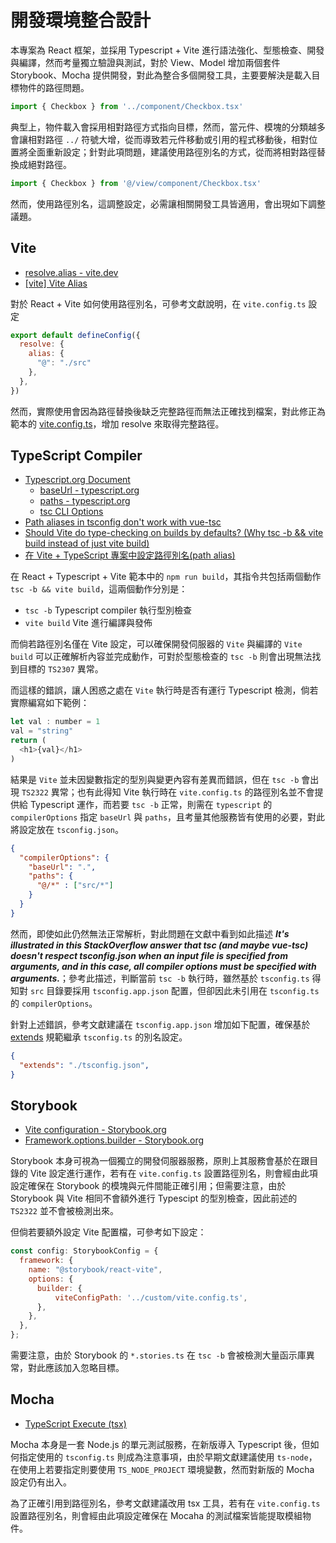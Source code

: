 # 開發環境整合設計

本專案為 React 框架，並採用 Typescript + Vite 進行語法強化、型態檢查、開發與編譯，然而考量獨立驗證與測試，對於 View、Model 增加兩個套件 Storybook、Mocha 提供開發，對此為整合多個開發工具，主要要解決是載入目標物件的路徑問題。

```js
import { Checkbox } from '../component/Checkbox.tsx'
```

典型上，物件載入會採用相對路徑方式指向目標，然而，當元件、模塊的分類越多會讓相對路徑 ```../``` 符號大增，從而導致若元件移動或引用的程式移動後，相對位置將全面重新設定；針對此項問題，建議使用路徑別名的方式，從而將相對路徑替換成絕對路徑。

```js
import { Checkbox } from '@/view/component/Checkbox.tsx'
```

然而，使用路徑別名，這調整設定，必需讓相關開發工具皆適用，會出現如下調整議題。

## Vite

+ [resolve.alias - vite.dev](https://vite.dev/config/shared-options#resolve-alias)
+ [[vite] Vite Alias](https://weiyun0912.github.io/Wei-Docusaurus/docs/Vite/Vite-Alias/)

對於 React + Vite 如何使用路徑別名，可參考文獻說明，在 ```vite.config.ts``` 設定

```js
export default defineConfig({
  resolve: {
    alias: {
      "@": "./src"
    },
  },
})
```

然而，實際使用會因為路徑替換後缺乏完整路徑而無法正確找到檔案，對此修正為範本的 [vite.config.ts](./vite.config.ts)，增加 resolve 來取得完整路徑。

## TypeScript Compiler

+ [Typescript.org Document](https://www.typescriptlang.org/docs/)
    - [baseUrl - typescript.org](https://www.typescriptlang.org/tsconfig/#baseUrl)
    - [paths - typescript.org](https://www.typescriptlang.org/tsconfig/#paths)
    - [tsc CLI Options](https://www.typescriptlang.org/docs/handbook/compiler-options.html#compiler-options)
+ [Path aliases in tsconfig don't work with vue-tsc](https://github.com/vuejs/language-tools/issues/1323#issuecomment-2037218912)
+ [Should Vite do type-checking on builds by defaults? (Why tsc -b && vite build instead of just vite build)](https://github.com/vitejs/vite/discussions/18543)
+ [在 Vite + TypeScript 專案中設定路徑別名(path alias)](https://notes.boshkuo.com/docs/Vite/vite-problem2)

在 React + Typescript + Vite 範本中的  ```npm run build```，其指令共包括兩個動作 ```tsc -b && vite build```，這兩個動作分別是：

+ ```tsc -b``` Typescript compiler 執行型別檢查
+ ```vite build``` Vite 進行編譯與發佈

而倘若路徑別名僅在 Vite 設定，可以確保開發伺服器的 ```Vite``` 與編譯的 ```Vite build``` 可以正確解析內容並完成動作，可對於型態檢查的 ```tsc -b``` 則會出現無法找到目標的 ```TS2307``` 異常。

而這樣的錯誤，讓人困惑之處在 ```Vite``` 執行時是否有運行 Typescript 檢測，倘若實際編寫如下範例：

```js
let val : number = 1
val = "string"
return (
  <h1>{val}</h1>
)
```

結果是 ```Vite``` 並未因變數指定的型別與變更內容有差異而錯誤，但在 ```tsc -b``` 會出現 ```TS2322``` 異常；也有此得知 Vite 執行時在 ```vite.config.ts``` 的路徑別名並不會提供給 Typescript 運作，而若要 ```tsc -b``` 正常，則需在 ```typescript``` 的 ```compilerOptions``` 指定 ```baseUrl``` 與 ```paths```，且考量其他服務皆有使用的必要，對此將設定放在 ```tsconfig.json```。

```json
{
  "compilerOptions": {
    "baseUrl": ".",
    "paths": {
      "@/*" : ["src/*"]
    }
  }
}
```

然而，即使如此仍然無法正常解析，對此問題在文獻中看到如此描述 ***It's illustrated in this StackOverflow answer that tsc (and maybe vue-tsc) doesn't respect tsconfig.json when an input file is specified from arguments, and in this case, all compiler options must be specified with arguments.***；參考此描述，判斷當前 ```tsc -b``` 執行時，雖然基於 ```tsconfig.ts``` 得知對 ```src``` 目錄要採用 ```tsconfig.app.json``` 配置，但卻因此未引用在 ```tsconfig.ts``` 的 ```compilerOptions```。

針對上述錯誤，參考文獻建議在 ```tsconfig.app.json``` 增加如下配置，確保基於 [extends](https://www.typescriptlang.org/tsconfig/#extends) 規範繼承 ```tsconfig.ts``` 的別名設定。

```json
{
  "extends": "./tsconfig.json",
}
```

## Storybook

+ [Vite configuration - Storybook.org](https://storybook.js.org/docs/builders/vite#configuration)
+ [Framework.options.builder - Storybook.org](https://storybook.js.org/docs/api/main-config/main-config-framework#optionsbuilder)

Storybook 本身可視為一個獨立的開發伺服器服務，原則上其服務會基於在跟目錄的 Vite 設定進行運作，若有在 ```vite.config.ts``` 設置路徑別名，則會經由此項設定確保在 Storybook 的模塊與元件間能正確引用；但需要注意，由於 Storybook 與 Vite 相同不會額外進行 Typescipt 的型別檢查，因此前述的 ```TS2322``` 並不會被檢測出來。

但倘若要額外設定 Vite 配置檔，可參考如下設定：

```js
const config: StorybookConfig = {
  framework: {
    name: "@storybook/react-vite",
    options: {
      builder: {
          viteConfigPath: '../custom/vite.config.ts',
      },
    },
  },
};
```

需要注意，由於 Storybook 的 ```*.stories.ts``` 在 ```tsc -b``` 會被檢測大量函示庫異常，對此應該加入忽略目標。

## Mocha

+ [TypeScript Execute (tsx)](https://tsx.is/)

Mocha 本身是一套 Node.js 的單元測試服務，在新版導入 Typescript 後，但如何指定使用的 ```tsconfig.ts``` 則成為注意事項，由於早期文獻建議使用 ```ts-node```，在使用上若要指定則要使用 ```TS_NODE_PROJECT``` 環境變數，然而對新版的 Mocha 設定仍有出入。

為了正確引用到路徑別名，參考文獻建議改用 tsx 工具，若有在 ```vite.config.ts``` 設置路徑別名，則會經由此項設定確保在 Mocaha 的測試檔案皆能提取模組物件。
